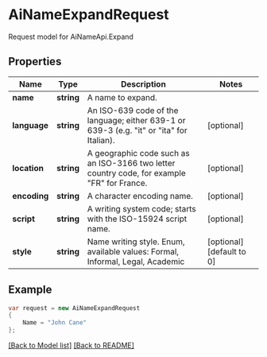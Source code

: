 
# AiNameExpandRequest

Request model for AiNameApi.Expand

## Properties

Name | Type | Description  | Notes
------------- | ------------- | ------------- | -------------
**name** |**string**|A name to expand. |
**language** |**string**|An ISO-639 code of the language; either 639-1 or 639-3 (e.g. \"it\" or \"ita\" for Italian).              |[optional] 
**location** |**string**|A geographic code such as an ISO-3166 two letter country code, for example \"FR\" for France.              |[optional] 
**encoding** |**string**|A character encoding name. |[optional] 
**script** |**string**|A writing system code; starts with the ISO-15924 script name. |[optional] 
**style** |**string**|Name writing style. Enum, available values: Formal, Informal, Legal, Academic |[optional] [default to 0]

## Example
```csharp
var request = new AiNameExpandRequest
{ 
    Name = "John Cane"
};
```

[[Back to Model list]](Models.md) [[Back to README]](README.md)
